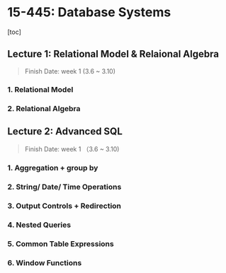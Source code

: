# 15-445: Database Systems

[toc]

## Lecture 1: Relational Model & Relaional Algebra

> Finish Date: week 1 (3.6 ~ 3.10)



### 1. Relational Model





### 2. Relational Algebra





## Lecture 2: Advanced SQL

>  Finish Date: week  1 （3.6 ~ 3.10)



### 1. Aggregation + group by





### 2. String/ Date/ Time Operations





### 3. Output Controls + Redirection





### 4. Nested Queries





### 5. Common Table Expressions





### 6. Window Functions


